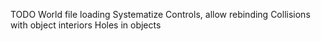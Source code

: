 TODO
World file loading
Systematize Controls, allow rebinding
Collisions with object interiors
Holes in objects